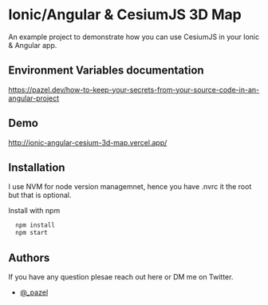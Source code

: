 
# Ionic/Angular & CesiumJS 3D Map

An example project to demonstrate how you can use CesiumJS in your Ionic & Angular app.

## Environment Variables documentation
https://pazel.dev/how-to-keep-your-secrets-from-your-source-code-in-an-angular-project

## Demo

http://ionic-angular-cesium-3d-map.vercel.app/

  
## Installation

I use NVM for node version managemnet, hence you have .nvrc it the root but that is optional.

Install with npm

```bash
  npm install
  npm start
```
    
## Authors
If you have any question plesae reach out here or DM me on Twitter.

- [@_pazel](https://twitter.com/_pazel)

  
